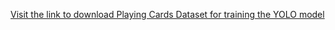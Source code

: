 [Visit the link to download Playing Cards Dataset for training the YOLO model](https://universe.roboflow.com/augmented-startups/playing-cards-ow27d/dataset/3/download/yolov8)
